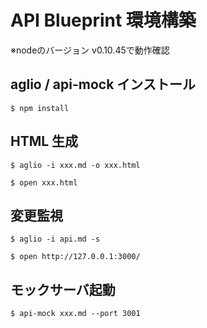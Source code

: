 # API Blueprint 環境構築
※nodeのバージョン v0.10.45で動作確認

## aglio / api-mock インストール
```
$ npm install
```

## HTML 生成
```
$ aglio -i xxx.md -o xxx.html

$ open xxx.html
```

## 変更監視
```
$ aglio -i api.md -s

$ open http://127.0.0.1:3000/
```

## モックサーバ起動
```
$ api-mock xxx.md --port 3001
```
